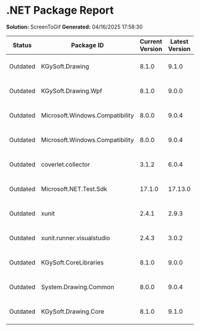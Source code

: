 ﻿# .NET Package Report
**Solution:** ScreenToGif
**Generated:** 04/16/2025 17:58:30

| Status | Package ID | Current Version | Latest Version | Reason |
|--------|------------|-----------------|----------------|--------|
| Outdated | KGySoft.Drawing | 8.1.0 | 9.1.0 | New version available |
| Outdated | KGySoft.Drawing.Wpf | 8.1.0 | 9.0.0 | New version available |
| Outdated | Microsoft.Windows.Compatibility | 8.0.0 | 9.0.4 | New version available |
| Outdated | Microsoft.Windows.Compatibility | 8.0.0 | 9.0.4 | New version available |
| Outdated | coverlet.collector | 3.1.2 | 6.0.4 | New version available |
| Outdated | Microsoft.NET.Test.Sdk | 17.1.0 | 17.13.0 | New version available |
| Outdated | xunit | 2.4.1 | 2.9.3 | New version available |
| Outdated | xunit.runner.visualstudio | 2.4.3 | 3.0.2 | New version available |
| Outdated | KGySoft.CoreLibraries | 8.1.0 | 9.0.0 | New version available |
| Outdated | System.Drawing.Common | 8.0.0 | 9.0.4 | New version available |
| Outdated | KGySoft.Drawing.Core | 8.1.0 | 9.1.0 | New version available |

